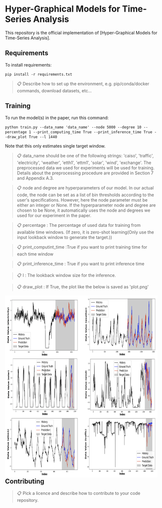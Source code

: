 # Hyper-Graphical Models for Time-Series Analysis

This repository is the official implementation of [Hyper-Graphical Models for Time-Series Analysis]. 


## Requirements

To install requirements:

```setup
pip install -r requirements.txt
```

>📋  Describe how to set up the environment, e.g. pip/conda/docker commands, download datasets, etc...


## Training

To run the model(s) in the paper, run this command:

```train
python train.py --data_name 'data_name' --node 5000 --degree 10 --percentage 1 --print_computing_time True --print_inference_time True --draw_plot True --l 1440
```

Note that this only estimates single target window. 

>📋 data_name should be one of the following strings: 'caiso', 'traffic', 'electricity', 'weather', 'etth1', 'ettm1', 'solar', 'wind', 'exchange'. The preprocessed data we used for experiments will be used for training. Details about the preprocessing procedure are provided in Section 7 and Appendix A.3.

>📋 node and degree are hyperparameters of our model. In our actual code, the node can be set as a list of bin thresholds according to the user's specifications. However, here the node parameter must be either an integer or None. If the hyperparameter node and degree are chosen to be None, it automatically uses the node and degrees we used for our experiment in the paper.

>📋 percentage : The percentage of used data for training from available time windows. (If zero, it is zero-shot learning(Only use the input lookback window to generate the target.))

>📋 print_computint_time :True if you want to print training time for each time window

>📋 print_inference_time : True if you want to print inference time

>📋 l : The lookback window size for the inference.

>📋 draw_plot : If True, the plot like the below is saved as 'plot.png'

<a href="url"><img src="/assets/prediction_target_plot.jpg" align="center" height="600" width="800" style="float:left; padding-right:15px" ></a>



## Contributing

>📋  Pick a licence and describe how to contribute to your code repository. 
